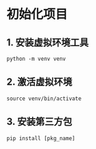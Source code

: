 # 初始化项目

## 1. 安装虚拟环境工具

```
python -m venv venv
```

## 2. 激活虚拟环境

```
source venv/bin/activate
```

## 3. 安装第三方包

```
pip install [pkg_name]
```